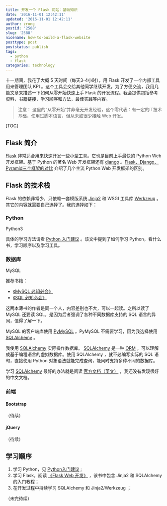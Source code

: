 ```yaml
---
title: 开发一个 Flask 网站：基础知识
date: '2016-11-01 12:42:11'
updated: '2016-11-01 12:42:11'
author: zrong
postid: '2588'
slug: '2588'
nicename: how-to-build-a-flask-website
posttype: post
poststatus: publish
tags:
  - python
  - flask
categories: technology
---
```


十一期间，我花了大概 5 天时间（每天3-4小时），用 Flask 开发了一个内部工具用来管理团队 KPI 。这个工具会交给其他同学继续开发，为了方便交流，我用几篇文章来描述一下如何从零开始快速上手 Flask 的开发流程。我会提供包括参考资料，书籍链接，学习顺序和方法，最佳实践等内容。<!--more-->

> 注意： 这里的“从零开始”并非毫无开发经验，这个零代表：有一定的IT技术基础，使用过脚本语言，但从未或很少接触 Web 开发。

[TOC]

## Flask 简介

[Flask][1] 非常适合用来快速开发一些小型工具。它也是目前上手最快的 Python Web 开发框架。基于 Python 的著名 Web 开发框架还有 [django][2] 。[Flask、Django、Pyramid三个框架的对比][3] 介绍了几个主流 Python Web 开发框架的区别。

## Flask 的技术栈

Flask 的依赖非常少，只依赖一套模版系统 [Jinja2][4] 和 WSGI 工具库 [Werkzeug][5] 。其它的内容就需要自己选择了。我的选择如下：

### Python

Python3

具体的学习方法请看 [Python 入门建议][7] 。该文中提到了如何学习 Python，看什么书，学习顺序以及学习工具。

### 数据库

MySQL

推荐书籍：

- [《MySQL 必知必会》][8] 
- [《SQL 必知必会》][9]

这两本薄书的作者是同一个人，内容差别也不大，可以一起读。之所以读了 MySQL 还要读 SQL，是因为后者强调了各种不同数据库支持的 SQL 语言的异同，值得了解一下。

MySQL 的客户端库使用 [PyMySQL][10] 。PyMySQL 不需要学习，因为我选择使用 [SQLAlchemy][6] 。

我使用 [SQLAlchemy][6] 实际操作数据库。 [SQLAlchemy][6] 是一种 [ORM][11] ，可以理解成基于编程语言的虚拟数据库。使用 SQLAlchemy ，就不必编写实际的 SQL 语句，直接使用 Python 对象语法就能完成查询，能同时支持多种不同的数据库。

学习 [SQLAlchemy][6] 最好的办法就是阅读 [官方文档（英文）][12] ，我还没有发现很好的中文文档。

### 前端

#### Bootstrap

（待续）

#### jQuery

（待续）

## 学习顺序

1. 学习 Python，见 [Python入门建议][7] ;
2. 学习 Flask，阅读 [《Flask Web 开发》][13] ，该书中包含 Jinja2 和 SQLAlchemy 的入门教程；
3. 在开发过程中持续学习 SQLAlchemy 和 Jinja2/Werkzeug ；

（未完待续）

[1]: http://flask.pocoo.org/
[2]: https://www.djangoproject.com/
[3]: http://python.jobbole.com/81396/
[4]: http://jinja.pocoo.org/
[5]: http://werkzeug.pocoo.org/
[6]: http://www.sqlalchemy.org/
[7]: http://blog.zengrong.net/post/2335.html
[8]: https://book.douban.com/subject/3354490/
[9]: https://book.douban.com/subject/24250054/
[10]: https://github.com/PyMySQL/PyMySQL
[11]: https://en.wikipedia.org/wiki/Object-relational_mapping
[12]: http://docs.sqlalchemy.org/en/latest/
[13]: https://book.douban.com/subject/26274202/
